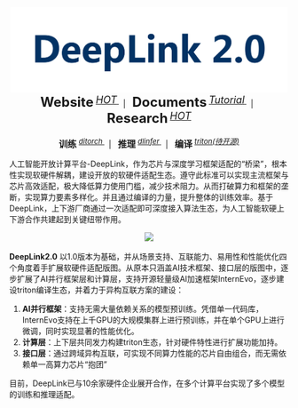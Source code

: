 <div align="center">
<img src="logo2.0.png" width="500"/>
  <!-- <img src="https://deeplink.readthedocs.io/zh_CN/latest/_static/image/logo.png" width="300"/> -->
  <!-- <b><font size=20 color="#033264">DeepLink 2.0</font></b> -->
  <!-- <div>&nbsp;</div> -->
  <div align="center">
    <b><font size="5">Website</font></b>
    <sup>
      <a href="http://deeplink.org.cn/home">
        <i><font size="4">HOT</font></i>
      </a>
    </sup>
    &nbsp;&nbsp;|&nbsp;&nbsp;
    <b><font size="5">Documents</font></b>
    <sup>
      <a href="https://deeplink.readthedocs.io/zh_CN/latest/">
        <i><font size="4">Tutorial</font></i>
      </a>
    </sup>
    &nbsp;&nbsp;|&nbsp;&nbsp;
    <b><font size="5">Research</font></b>
    <sup>
      <a href="https://deeplink.readthedocs.io/zh_CN/latest/">
        <i><font size="4">HOT</font></i>
      </a>
    </sup>
  </div>
  <div>&nbsp;</div>
</div>

<!-- <div align="center">
  <b><font size="4">DeepLink 2.0 </font></b>
</div> -->
<div align="center">
    <b><font size="3">训练</font></b>
    <sup>
      <a href="https://deeplink.readthedocs.io/zh-cn/latest/doc/TechSupport/train.html">
        <i><font size="2">ditorch</font></i>
      </a>
    </sup>
    &nbsp;&nbsp;|&nbsp;&nbsp;
    <b><font size="3">推理</font></b>
    <sup>
      <a href="https://deeplink.readthedocs.io/zh-cn/latest/doc/TechSupport/infer.html">
        <i><font size="2">dlinfer</font></i>
      </a>
    </sup>
    &nbsp;&nbsp;|&nbsp;&nbsp;
    <b><font size="3">编译</font></b>
    <sup>
      <a href="">
        <i><font size="2">triton(待开源)</font></i>
      </a>
    </sup>
  </div>

人工智能开放计算平台-DeepLink，作为芯片与深度学习框架适配的“桥梁”，根本性实现软硬件解耦，建设开放的软硬件适配生态。遵守此标准可以实现主流框架与芯片高效适配，极大降低算力使用门槛，减少技术阻力。从而打破算力和框架的垄断，实现算力要素多样化。并且通过编译的力量，提升整体的训练效率。基于DeepLink，上下游厂商通过一次适配即可深度接入算法生态，为人工智能软硬上下游合作共建起到关键纽带作用。

<!-- 为提升软硬件适配效率，充分释放芯片算力，DeepLink定义了一套计算统一接口，可有效解耦框架与芯片的适配过程。同时，我们定期开展硬件测评工作。硬件评测基于团体标准评测方法，以国际主流芯片的性能作为对标，对送测芯片进行技术规格、软件生态、功能、性能等多维度测试，并按季度产出硬件评测报告。评测结论可为各类国产加速卡在不同维度的表现提供参考。 -->

  <div align="center">
  <!-- <img src="./resources/DeepLink03.png" width="400"/> -->
  <img src="https://deeplink.readthedocs.io/zh-cn/latest/_images/DeepLink03.png" width="500"/>
</div>

**DeepLink2.0** 以1.0版本为基础，并从场景支持、互联能力、易用性和性能优化四个角度着手扩展软硬件适配版图。从原本只涵盖AI技术框架、接口层的版图中，逐步扩展了AI并行框架层和计算层，支持开源轻量级AI加速框架InternEvo，逐步建设triton编译生态，并着力于异构互联方案的建设：

1. **AI并行框架**：支持无需大量依赖关系的模型预训练。凭借单一代码库，InternEvo支持在上千GPU的大规模集群上进行预训练，并在单个GPU上进行微调，同时实现显著的性能优化。
2. **计算层**：上下层共同发力构建triton生态，针对硬件特性进行扩展功能加持。
3. **接口层**：通过跨域异构互联，可实现不同算力性能的芯片自由组合，而无需依赖单一高算力芯片“抱团”

目前，DeepLink已与10余家硬件企业展开合作，在多个计算平台实现了多个模型的训练和推理适配。

<!-- DeepLink从人工智能芯片-深度学习框架的适配实践中总结出来，在二者之间定义了一套计算契约，良好的函数抽象使得上游芯片和下游框架两层在适配工程实施时能有效地解耦。与此同时，基于这种实践，还可以将芯片的适配工作复用到不同的训练框架适配中去。接口的标准化定义包含算子接口（DIOPI）和编译接口（DICP）两个部分。 -->